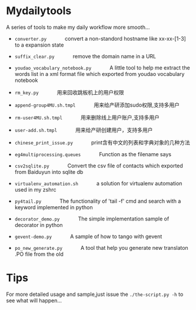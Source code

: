 # Mydailytools
A series of tools to make my daily workflow more smooth...  

- `converter.py` &emsp;&emsp;&emsp; convert a non-standord hostname like xx-xx-[1-3] to a expansion state

- `suffix_clear.py` &emsp;&emsp;&emsp; remove the domain name in a URL

- `youdao_vocabulary_notebook.py` &emsp;&emsp;&emsp; A little tool to help me extract the words list in a xml format file which exported from youdao vocabulary notebook

- `rm_key.py` &emsp;&emsp;&emsp; 用来回收跳板机上的用户权限 

- `append-group4MU.sh.tmpl` &emsp;&emsp;&emsp; 用来给产研添加sudo权限,支持多用户  

- `rm-user4MU.sh.tmpl` &emsp;&emsp;&emsp; 用来删除线上用户账户,支持多用户  

- `user-add.sh.tmpl` &emsp;&emsp;&emsp; 用来给产研创建用户，支持多用户         

- `chinese_print_issue.py` &emsp;&emsp;&emsp; print含有中文的列表和字典对象的几种方法

- `eg4multiprocessing.queues` &emsp;&emsp;&emsp; Function as the filename says

- `csv2sqlite.py` &emsp;&emsp;&emsp; Convert the csv file of contacts which exported from Baiduyun into sqlite db

- `virtualenv_automation.sh` &emsp;&emsp;&emsp; a solution for virtualenv automation used in my zshrc  

- `py4tail.py` &emsp;&emsp;&emsp; The functionality of 'tail -f' cmd and search with a keyword implemented in python  

- `decorator_demo.py` &emsp;&emsp;&emsp; The simple implementation sample of decorator in python

- `gevent-demo.py` &emsp;&emsp;&emsp; A sample of how to tango with gevent

- `po_new_generate.py` &emsp;&emsp;&emsp; A tool that help you generate new translaton .PO file from the old

# Tips
For more detailed usage and sample,just issue the `./the-script.py -h` to see what will happen...

